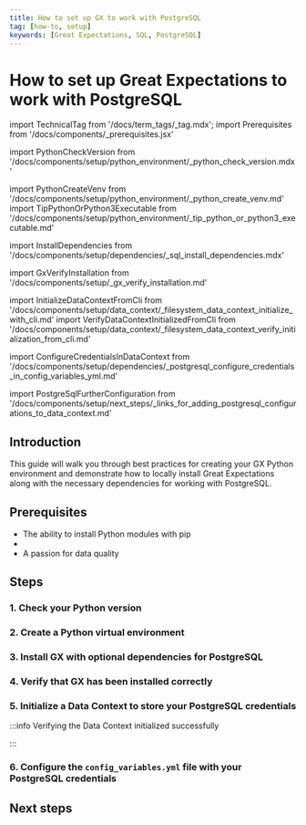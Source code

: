 ```yaml
---
title: How to set up GX to work with PostgreSQL
tag: [how-to, setup]
keywords: [Great Expectations, SQL, PostgreSQL]
---
```


# How to set up Great Expectations to work with PostgreSQL

import TechnicalTag from '/docs/term_tags/_tag.mdx';
import Prerequisites from '/docs/components/_prerequisites.jsx'

<!-- ## Prerequisites -->

<!-- ### 1. Check your Python version -->
import PythonCheckVersion from '/docs/components/setup/python_environment/_python_check_version.mdx'

<!-- ### 2. Create a Python virtual environment -->
import PythonCreateVenv from '/docs/components/setup/python_environment/_python_create_venv.md'
import TipPythonOrPython3Executable from '/docs/components/setup/python_environment/_tip_python_or_python3_executable.md'

<!-- ### 3. Install GX with optional dependencies for ??? -->
import InstallDependencies from '/docs/components/setup/dependencies/_sql_install_dependencies.mdx'

<!-- ### 4. Verify that GX has been installed correctly -->
import GxVerifyInstallation from '/docs/components/setup/_gx_verify_installation.md'

<!-- ### 5. Initialize a Data Context to store your credentials -->
import InitializeDataContextFromCli from '/docs/components/setup/data_context/_filesystem_data_context_initialize_with_cli.md'
import VerifyDataContextInitializedFromCli from '/docs/components/setup/data_context/_filesystem_data_context_verify_initialization_from_cli.md'

<!-- ### 6. Configure the `config_variables.yml` file with your Azure Storage credentials -->
import ConfigureCredentialsInDataContext from '/docs/components/setup/dependencies/_postgresql_configure_credentials_in_config_variables_yml.md'

<!-- ## Next steps -->
import PostgreSqlFurtherConfiguration from '/docs/components/setup/next_steps/_links_for_adding_postgresql_configurations_to_data_context.md'


## Introduction

This guide will walk you through best practices for creating your GX Python environment and demonstrate how to locally install Great Expectations along with the necessary dependencies for working with PostgreSQL.

## Prerequisites

<Prerequisites requirePython = {true} requireInstallation = {false} requireDataContext = {false} requireSourceData = {null} requireDatasource = {false} requireExpectationSuite = {false}>

- The ability to install Python modules with pip
- 
- A passion for data quality

</Prerequisites>

## Steps

### 1. Check your Python version

<PythonCheckVersion />

<TipPythonOrPython3Executable />

### 2. Create a Python virtual environment

<PythonCreateVenv />

### 3. Install GX with optional dependencies for PostgreSQL

<InstallDependencies install_key="postgresql" database_name="PostgreSQL"/>

### 4. Verify that GX has been installed correctly

<GxVerifyInstallation />

### 5. Initialize a Data Context to store your PostgreSQL credentials

<InitializeDataContextFromCli />

:::info Verifying the Data Context initialized successfully

<VerifyDataContextInitializedFromCli />

:::

### 6. Configure the `config_variables.yml` file with your PostgreSQL credentials

<ConfigureCredentialsInDataContext />

## Next steps

<PostgreSqlFurtherConfiguration />
